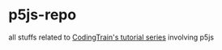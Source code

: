 # p5js-repo

all stuffs related to [CodingTrain's tutorial series](https://www.youtube.com/playlist?list=PLRqwX-V7Uu6ZiZxtDDRCi6uhfTH4FilpH) involving p5js
